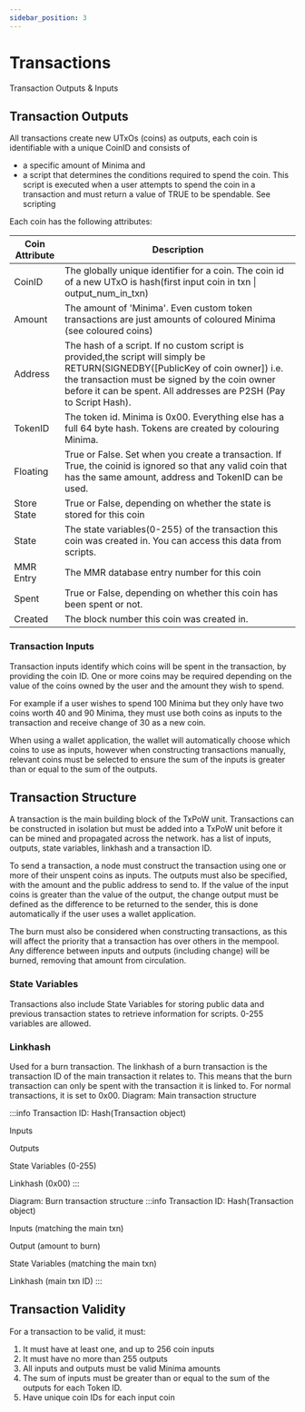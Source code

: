 ```yaml
---
sidebar_position: 3
---
```


# Transactions
Transaction Outputs & Inputs

## Transaction Outputs
All transactions create new UTxOs (coins) as outputs, each coin is identifiable with a unique CoinID and consists of 
- a specific amount of Minima and 
- a script that determines the conditions required to spend the coin. This script is executed when a user attempts to spend the coin in a transaction and must return a value of TRUE to be spendable. See scripting

Each coin has the following attributes:

| Coin Attribute | Description |
| -------------- | ----------- |
| CoinID | The globally unique identifier for a coin. The coin id of a new UTxO is hash(first input coin in txn &#124; output_num_in_txn)|
| Amount | The amount of 'Minima'. Even custom token transactions are just amounts of coloured Minima (see coloured coins)|
| Address | The hash of a script. If no custom script is provided,the script will simply be RETURN(SIGNEDBY([PublicKey of coin owner]) i.e. the  transaction must be signed by the coin owner before it can be spent. All addresses are P2SH (Pay to Script Hash).|
| TokenID | The token id. Minima is 0x00. Everything else has a full 64 byte hash. Tokens are created by colouring Minima.|
| Floating | True or False. Set when you create a transaction. If True, the coinid is ignored so that any valid coin that has the same amount, address and TokenID can be used. |
| Store State | True or False, depending on whether the state is stored for this coin | 
| State | The state variables(0-255) of the transaction this coin was created in. You can access this data from scripts. |
| MMR Entry | The MMR database entry number for this coin |
| Spent | True or False, depending on whether this coin has been spent or not. |
| Created | The block number this coin was created in. | 

### Transaction Inputs
Transaction inputs identify which coins will be spent in the transaction, by providing the coin ID. One or more coins may be required depending on the value of the coins owned by the user and the amount they wish to spend. 

For example if a user wishes to spend 100 Minima but they only have two coins worth 40 and 90 Minima, they must use both coins as inputs to the transaction and receive change of 30 as a new coin.

When using a wallet application, the wallet will automatically choose which coins to use as inputs, however when constructing transactions manually, relevant coins must be selected to ensure the sum of the inputs is greater than or equal to the sum of the outputs.

## Transaction Structure

A transaction is the main building block of the TxPoW unit. Transactions can be constructed in isolation but must be added into a TxPoW unit before it can be mined and propagated across the network. has a list of inputs, outputs, state variables, linkhash and a transaction ID.

To send a transaction, a node must construct the transaction using one or more of their unspent coins as inputs. The outputs must also be specified, with the amount and the public address to send to. If the value of the input coins is greater than the value of the output, the change output must be defined as the difference to be returned to the sender, this is done automatically if the user uses a wallet application.

The burn must also be considered when constructing transactions, as this will affect the priority that a transaction has over others in the mempool. Any difference between inputs and outputs (including change) will be burned, removing that amount from circulation.

### State Variables
Transactions also include State Variables for storing public data and previous transaction states to retrieve information for scripts. 0-255 variables are allowed.

### Linkhash 

Used for a burn transaction. The linkhash of a burn transaction is the transaction ID of the main transaction it relates to. This means that the burn transaction can only be spent with the transaction it is linked to.  For normal transactions, it is set to 0x00.
Diagram: Main transaction structure


:::info Transaction ID: Hash(Transaction object)

Inputs

Outputs

State Variables (0-255)

Linkhash (0x00)
:::


Diagram: Burn transaction structure
:::info Transaction ID: Hash(Transaction object)


Inputs (matching the main txn)

Output (amount to burn)

State Variables (matching the main txn)

Linkhash (main txn ID)
:::

## Transaction Validity

For a transaction to be valid, it must:
1. It must have at least one, and up to 256 coin inputs
2. It must have no more than 255 outputs 
3. All inputs and outputs must be valid Minima amounts 
4. The sum of inputs must be greater than or equal to the sum of the outputs for each Token ID.
5. Have unique coin IDs for each input coin

